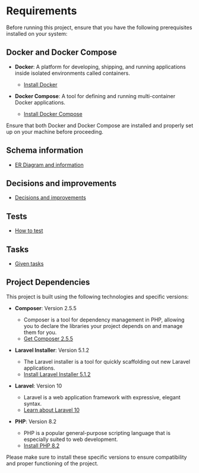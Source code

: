 # Requirements

Before running this project, ensure that you have the following prerequisites installed on your system:

## Docker and Docker Compose

- **Docker**: A platform for developing, shipping, and running applications inside isolated environments called containers. 
  - [Install Docker](https://docs.docker.com/get-docker/)

- **Docker Compose**: A tool for defining and running multi-container Docker applications. 
  - [Install Docker Compose](https://docs.docker.com/compose/install/)

Ensure that both Docker and Docker Compose are installed and properly set up on your machine before proceeding.

## Schema information
  - [ER Diagram and information](docs/entity-relationship-diagram.md)

## Decisions and improvements
  - [Decisions and improvements](docs/decisions.md)

## Tests
  - [How to test](docs/how-to-test.md)

## Tasks
  - [Given tasks](docs/tasks.md)



## Project Dependencies

This project is built using the following technologies and specific versions:

- **Composer**: Version 2.5.5
  - Composer is a tool for dependency management in PHP, allowing you to declare the libraries your project depends on and manage them for you.
  - [Get Composer 2.5.5](https://getcomposer.org/download/)

- **Laravel Installer**: Version 5.1.2
  - The Laravel installer is a tool for quickly scaffolding out new Laravel applications.
  - [Install Laravel Installer 5.1.2](https://laravel.com/docs/installation)

- **Laravel**: Version 10
  - Laravel is a web application framework with expressive, elegant syntax.
  - [Learn about Laravel 10](https://laravel.com/docs/10.x/releases)

- **PHP**: Version 8.2
  - PHP is a popular general-purpose scripting language that is especially suited to web development.
  - [Install PHP 8.2](https://www.php.net/releases/8.2/en.php)

Please make sure to install these specific versions to ensure compatibility and proper functioning of the project.

